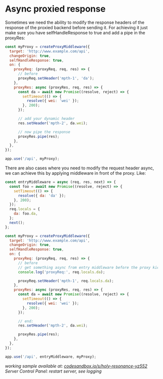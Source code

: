 # Async proxied response

Sometimes we need the ability to modify the response headers of the response of the proxied backend before sending it. For achieving it just make sure you have selfHandleResponse to true and add a pipe in the proxyRes:

```javascript
const myProxy = createProxyMiddleware({
  target: 'http://www.example.com/api',
  changeOrigin: true,
  selfHandleResponse: true,
  on: {
    proxyReq: (proxyReq, req, res) => {
      // before
      proxyReq.setHeader('mpth-1', 'da');
    },
    proxyRes: async (proxyRes, req, res) => {
      const da = await new Promise((resolve, reject) => {
        setTimeout(() => {
          resolve({ wei: 'wei' });
        }, 200);
      });

      // add your dynamic header
      res.setHeader('mpth-2', da.wei);

      // now pipe the response
      proxyRes.pipe(res);
    },
  },
});

app.use('/api', myProxy);
```

There are also cases where you need to modify the request header async, we can achieve this by applying middleware in front of the proxy. Like:

```javascript
const entryMiddleware = async (req, res, next) => {
  const foo = await new Promise((resolve, reject) => {
    setTimeout(() => {
      resolve({ da: 'da' });
    }, 200);
  });
  req.locals = {
    da: foo.da,
  };
  next();
};

const myProxy = createProxyMiddleware({
  target: 'http://www.example.com/api',
  changeOrigin: true,
  selfHandleResponse: true,
  on: {
    proxyReq: (proxyReq, req, res) => {
      // before
      // get something async from entry middleware before the proxy kicks in
      console.log('proxyReq:', req.locals.da);

      proxyReq.setHeader('mpth-1', req.locals.da);
    },
    proxyRes: async (proxyRes, req, res) => {
      const da = await new Promise((resolve, reject) => {
        setTimeout(() => {
          resolve({ wei: 'wei' });
        }, 200);
      });

      // end:
      res.setHeader('mpth-2', da.wei);

      proxyRes.pipe(res);
    },
  },
});

app.use('/api', entryMiddleware, myProxy);
```

_working sample available at: [codesandbox.io/s/holy-resonance-yz552](https://codesandbox.io/s/holy-resonance-yz552?file=/src/index.js) Server Control Panel: restart server, see logging_
